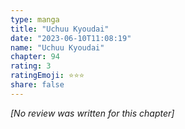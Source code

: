 ```yaml
---
type: manga
title: "Uchuu Kyoudai"
date: "2023-06-10T11:08:19"
name: "Uchuu Kyoudai"
chapter: 94
rating: 3
ratingEmoji: ⭐️⭐️⭐️
share: false
---
```


*[No review was written for this chapter]*
